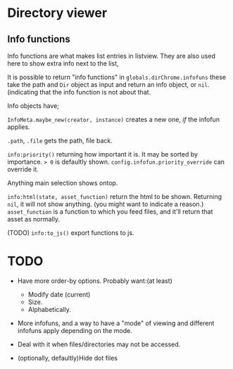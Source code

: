 # Directory viewer

## Info functions
Info functions are what makes list entries in listview. They are
also used here to show extra info next to the list,

It is possible to return "info functions" in `globals.dirChrome.infofuns`
these take the path and `Dir` object as input and return an info object, or
`nil`.(indicating that the info function is not about that.

Info objects have;

`InfoMeta.maybe_new(creator, instance)` creates a new one, *if*
the infofun applies.

`.path`, `.file` gets the path, file back.

`info:priority()` returning how important it is.
It may be sorted by importance. `> 0` is defaultly shown.
`config.infofun.priority_override` can override it.

Anything main selection shows ontop.

`info:html(state, asset_function)` return the html to be shown. Returning `nil`,
it will not show anything. (you might want to indicate a reason.)
`asset_function` is a function to which you feed files, and it'll
return that asset as normally.

(TODO) `info:to_js()` export functions to js.

# TODO

* Have more order-by options. Probably want:(at least)
  + Modify date (current)
  + Size.
  + Alphabetically.

* More infofuns, and a way to have a "mode" of viewing and different
  infofuns apply depending on the mode.
  
* Deal with it when files/directories may not be accessed.

* (optionally, defaultly)Hide dot files
